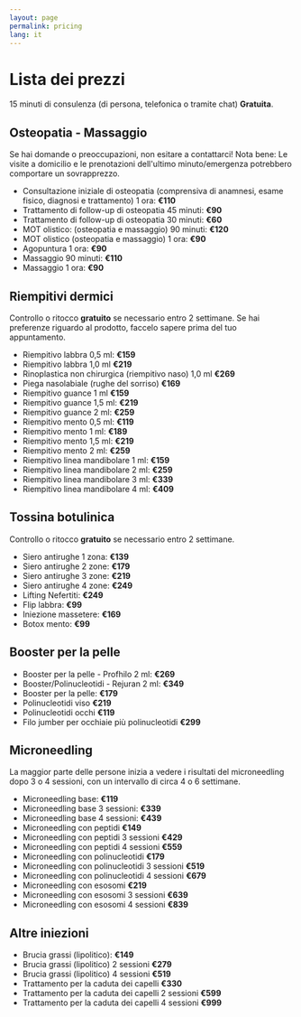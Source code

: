```yaml
---
layout: page
permalink: pricing
lang: it
---
```

# Lista dei prezzi
15 minuti di consulenza (di persona, telefonica o tramite chat) **Gratuita**.

## Osteopatia - Massaggio
Se hai domande o preoccupazioni, non esitare a contattarci! Nota bene: Le visite a domicilio e le prenotazioni dell'ultimo minuto/emergenza potrebbero comportare un sovrapprezzo.
- Consultazione iniziale di osteopatia (comprensiva di anamnesi, esame fisico, diagnosi e trattamento) 1 ora: **€110**
- Trattamento di follow-up di osteopatia 45 minuti: **€90**
- Trattamento di follow-up di osteopatia 30 minuti: **€60**
- MOT olistico: (osteopatia e massaggio) 90 minuti: **€120**
- MOT olistico (osteopatia e massaggio) 1 ora: **€90**
- Agopuntura 1 ora: **€90**
- Massaggio 90 minuti: **€110**
- Massaggio 1 ora: **€90**

## Riempitivi dermici
Controllo o ritocco **gratuito** se necessario entro 2 settimane. Se hai preferenze riguardo al prodotto, faccelo sapere prima del tuo appuntamento.


- Riempitivo labbra 0,5 ml: **€159**
- Riempitivo labbra 1,0 ml **€219**
- Rinoplastica non chirurgica (riempitivo naso) 1,0 ml **€269**
- Piega nasolabiale (rughe del sorriso) **€169**
- Riempitivo guance 1 ml **€159**
- Riempitivo guance 1,5 ml: **€219**
- Riempitivo guance 2 ml: **€259**
- Riempitivo mento 0,5 ml: **€119**
- Riempitivo mento 1 ml: **€189**
- Riempitivo mento 1,5 ml: **€219**
- Riempitivo mento 2 ml: **€259**
- Riempitivo linea mandibolare 1 ml: **€159**
- Riempitivo linea mandibolare 2 ml: **€259**
- Riempitivo linea mandibolare 3 ml: **€339**
- Riempitivo linea mandibolare 4 ml: **€409**

## Tossina botulinica
Controllo o ritocco **gratuito** se necessario entro 2 settimane.
- Siero antirughe 1 zona: **€139**
- Siero antirughe 2 zone: **€179**
- Siero antirughe 3 zone: **€219**
- Siero antirughe 4 zone: **€249**
- Lifting Nefertiti: **€249**
- Flip labbra: **€99**
- Iniezione massetere: **€169**
- Botox mento: **€99**

## Booster per la pelle
- Booster per la pelle - Profhilo 2 ml: **€269**
- Booster/Polinucleotidi - Rejuran 2 ml: **€349**
- Booster per la pelle: **€179**
- Polinucleotidi viso **€219**
- Polinucleotidi occhi **€119**
- Filo jumber per occhiaie più polinucleotidi **€299**

## Microneedling
La maggior parte delle persone inizia a vedere i risultati del microneedling dopo 3 o 4 sessioni, con un intervallo di circa 4 o 6 settimane.
- Microneedling base: **€119**
- Microneedling base 3 sessioni: **€339**
- Microneedling base 4 sessioni: **€439**
- Microneedling con peptidi **€149**
- Microneedling con peptidi 3 sessioni **€429**
- Microneedling con peptidi 4 sessioni **€559**
- Microneedling con polinucleotidi **€179**
- Microneedling con polinucleotidi 3 sessioni **€519**
- Microneedling con polinucleotidi 4 sessioni **€679**
- Microneedling con esosomi **€219**
- Microneedling con esosomi 3 sessioni **€639**
- Microneedling con esosomi 4 sessioni **€839**

## Altre iniezioni
- Brucia grassi (lipolitico): **€149**
- Brucia grassi (lipolitico) 2 sessioni **€279**
- Brucia grassi (lipolitico) 4 sessioni **€519**
- Trattamento per la caduta dei capelli **€330**
- Trattamento per la caduta dei capelli 2 sessioni **€599**
- Trattamento per la caduta dei capelli 4 sessioni **€999**
